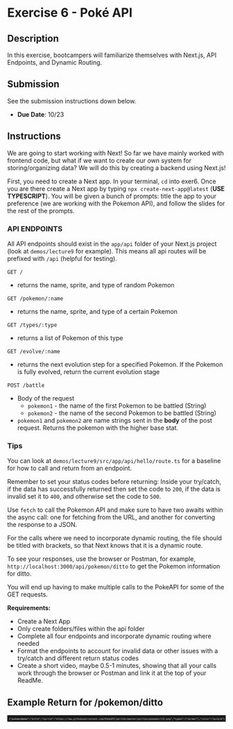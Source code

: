 # Exercise 6 - Poké API

## Description

In this exercise, bootcampers will familiarize themselves with Next.js, API Endpoints, and Dynamic Routing.

## Submission

See the submission instructions down below.

- **Due Date**: 10/23

## Instructions

We are going to start working with Next! So far we have mainly worked with frontend code, but what if we want to create our own system for storing/organizing data? We will do this by creating a backend using Next.js!

First, you need to create a Next app. In your terminal, `cd` into exer6. Once you are there create a Next app by typing `npx create-next-app@latest` (**USE TYPESCRIPT**). You will be given a bunch of prompts: title the app to your preference (we are working with the Pokemon API), and follow the slides for the rest of the prompts.

### API ENDPOINTS

All API endpoints should exist in the `app/api` folder of your Next.js project (look at `demos/lecture9` for example). This means all api routes will be prefixed with `/api` (helpful for testing).

```http
GET /
```

- returns the name, sprite, and type of random Pokemon

```http
GET /pokemon/:name
```

- returns the name, sprite, and type of a certain Pokemon

```http
GET /types/:type
```

- returns a list of Pokemon of this type

```http
GET /evolve/:name
```

- returns the next evolution step for a specified Pokemon. If the Pokemon is fully evolved, return the current evolution stage

```http
POST /battle
```

- Body of the request
  - `pokemon1` - the name of the first Pokemon to be battled (String)
  - `pokemon2` - the name of the second Pokemon to be battled (String)
- `pokemon1` and `pokemon2` are name strings sent in the **body** of the post request. Returns the pokemon with the higher base stat.

### Tips

You can look at `demos/lecture9/src/app/api/hello/route.ts` for a baseline for how to call and return from an endpoint.

Remember to set your status codes before returning: Inside your try/catch, if the data has successfully returned then set the code to `200`, if the data is invalid set it to `400`, and otherwise set the code to `500`.

Use `fetch` to call the Pokemon API and make sure to have two awaits within the async call: one for fetching from the URL, and another for converting the response to a JSON.

For the calls where we need to incorporate dynamic routing, the file should be titled with brackets, so that Next knows that it is a dynamic route.

To see your responses, use the browser or Postman, for example, `http://localhost:3000/api/pokemon/ditto` to get the Pokemon information for ditto.

You will end up having to make multiple calls to the PokeAPI for some of the GET requests.

**Requirements:**

- Create a Next App
- Only create folders/files within the api folder
- Complete all four endpoints and incorporate dynamic routing where needed
- Format the endpoints to account for invalid data or other issues with a try/catch and different return status codes
- Create a short video, maybe 0.5-1 minutes, showing that all your calls work through the browser or Postman and link it at the top of your ReadMe.

## Example Return for /pokemon/ditto

<img width="1196" alt="Screenshot 2023-10-25 at 3 58 05 PM" src="assets/example_return.png">
